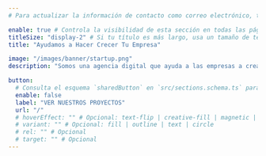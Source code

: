```yaml
---
# Para actualizar la información de contacto como correo electrónico, teléfono, dirección, etc., por favor modifica la tabla `settings.contactInfo` en `src/config/config.toml`

enable: true # Controla la visibilidad de esta sección en todas las páginas donde se utilice
titleSize: "display-2" # Si tu título es más largo, usa un tamaño de texto más pequeño como "display-3", "display-2" o "display-1"
title: "Ayudamos a Hacer Crecer Tu Empresa"

image: "/images/banner/startup.png"
description: "Somos una agencia digital que ayuda a las empresas a crear experiencias de usuario inmersivas y atractivas para impulsar su crecimiento"

button:
  # Consulta el esquema `sharedButton` en `src/sections.schema.ts` para todas las opciones de configuración disponibles (por ejemplo, enable, label, url, hoverEffect, variant, icon, tag, rel, class, target, etc.)
  enable: false
  label: "VER NUESTROS PROYECTOS"
  url: "/"
  # hoverEffect: "" # Opcional: text-flip | creative-fill | magnetic | magnetic-text-flip
  # variant: "" # Opcional: fill | outline | text | circle
  # rel: "" # Opcional
  # target: "" # Opcional
---
```

